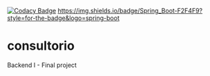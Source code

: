 [![Codacy Badge](https://api.codacy.com/project/badge/Grade/1dd143aaa28a4e62a62f489aa1046987)](https://app.codacy.com/gh/MauroLucero/consultorio?utm_source=github.com&utm_medium=referral&utm_content=MauroLucero/consultorio&utm_campaign=Badge_Grade)
https://img.shields.io/badge/Spring_Boot-F2F4F9?style=for-the-badge&logo=spring-boot

# consultorio
Backend I - Final project
